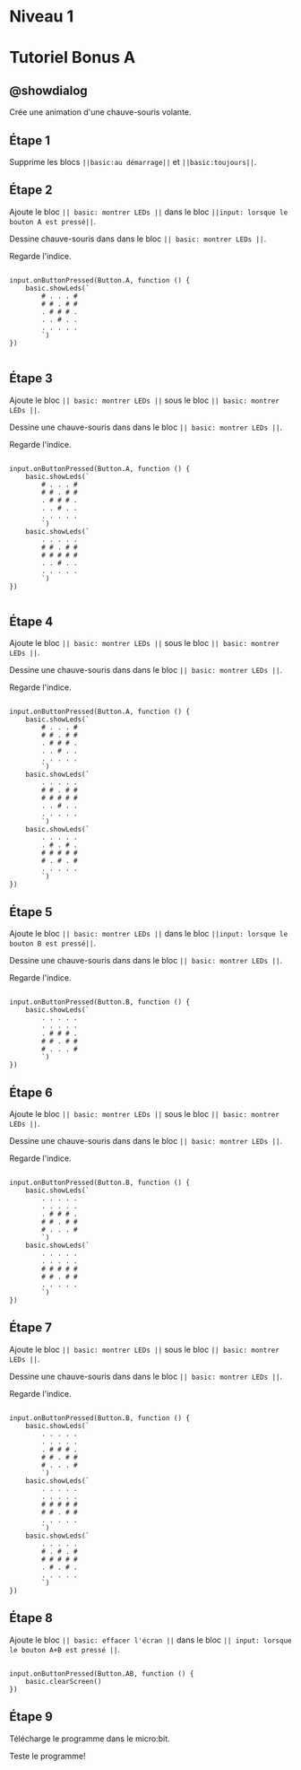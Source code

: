 # Niveau 1

# Tutoriel Bonus A

## @showdialog

Crée une animation d'une chauve-souris volante.

## Étape 1

Supprime les blocs ``||basic:au démarrage||`` et ``||basic:toujours||``.

## Étape 2

Ajoute le bloc ``|| basic: montrer LEDs ||`` dans le bloc ``||input: lorsque le bouton A est pressé||``.

Dessine chauve-souris dans dans le bloc ``|| basic: montrer LEDs ||``.

Regarde l'indice.

```blocks

input.onButtonPressed(Button.A, function () {
    basic.showLeds(`
        # . . . #
        # # . # #
        . # # # .
        . . # . .
        . . . . .
        `)
})


```

## Étape 3

Ajoute le bloc ``|| basic: montrer LEDs ||`` sous le bloc ``|| basic: montrer LEDs ||``.

Dessine une chauve-souris dans dans le bloc ``|| basic: montrer LEDs ||``.

Regarde l'indice.

```blocks

input.onButtonPressed(Button.A, function () {
    basic.showLeds(`
        # . . . #
        # # . # # 
        . # # # .
        . . # . .
        . . . . .
        `)
    basic.showLeds(`
        . . . . .
        # # . # #
        # # # # #
        . . # . .
        . . . . .
        `)
})


```

## Étape 4

Ajoute le bloc ``|| basic: montrer LEDs ||`` sous le bloc ``|| basic: montrer LEDs ||``.

Dessine une chauve-souris dans dans le bloc ``|| basic: montrer LEDs ||``.

Regarde l'indice.

```blocks

input.onButtonPressed(Button.A, function () {
    basic.showLeds(`
        # . . . #
        # # . # #
        . # # # .
        . . # . .
        . . . . .
        `)
    basic.showLeds(`
        . . . . .
        # # . # #
        # # # # #
        . . # . .
        . . . . .
        `)
    basic.showLeds(`
        . . . . .
        . # . # .
        # # # # #
        # . # . #
        . . . . .
        `)
})

```

## Étape 5

Ajoute le bloc ``|| basic: montrer LEDs ||`` dans le bloc ``||input: lorsque le bouton B est pressé||``.

Dessine une chauve-souris dans dans le bloc ``|| basic: montrer LEDs ||``.

Regarde l'indice.

```blocks

input.onButtonPressed(Button.B, function () {
    basic.showLeds(`
        . . . . .
        . . . . .
        . # # # .
        # # . # #
        # . . . #
        `)
})

```

## Étape 6

Ajoute le bloc ``|| basic: montrer LEDs ||`` sous le bloc ``|| basic: montrer LEDs ||``.

Dessine une chauve-souris dans dans le bloc ``|| basic: montrer LEDs ||``.

Regarde l'indice.

```blocks

input.onButtonPressed(Button.B, function () {
    basic.showLeds(`
        . . . . .
        . . . . .
        . # # # .
        # # . # #
        # . . . #
        `)
    basic.showLeds(`
        . . . . .
        . . . . .
        # # # # #
        # # . # #
        . . . . .
        `)
})

```

## Étape 7

Ajoute le bloc ``|| basic: montrer LEDs ||`` sous le bloc ``|| basic: montrer LEDs ||``.

Dessine une chauve-souris dans dans le bloc ``|| basic: montrer LEDs ||``.

Regarde l'indice.

```blocks

input.onButtonPressed(Button.B, function () {
    basic.showLeds(`
        . . . . .
        . . . . .
        . # # # .
        # # . # #
        # . . . #
        `)
    basic.showLeds(`
        . . . . .
        . . . . .
        # # # # #
        # # . # #
        . . . . .
        `)
    basic.showLeds(`
        . . . . .
        # . # . #
        # # # # #
        . # . # .
        . . . . .
        `)
})

```

## Étape 8

Ajoute le bloc ``|| basic: effacer l'écran ||`` dans le bloc ``|| input: lorsque le bouton A+B est pressé ||``.


```blocks

input.onButtonPressed(Button.AB, function () {
    basic.clearScreen()
})

```

## Étape 9

Télécharge le programme dans le micro:bit.

Teste le programme!
